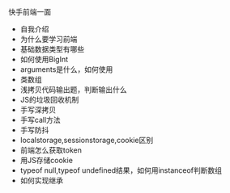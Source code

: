 快手前端一面
- 自我介绍
- 为什么要学习前端
- 基础数据类型有哪些
- 如何使用BigInt
- arguments是什么，如何使用
- 类数组
- 浅拷贝代码输出题，判断输出什么
- JS的垃圾回收机制
- 手写深拷贝
- 手写call方法
- 手写防抖
- localstorage,sessionstorage,cookie区别
- 前端怎么获取token
- 用JS存储cookie
- typeof null,typeof undefined结果，如何用instanceof判断数组
- 如何实现继承